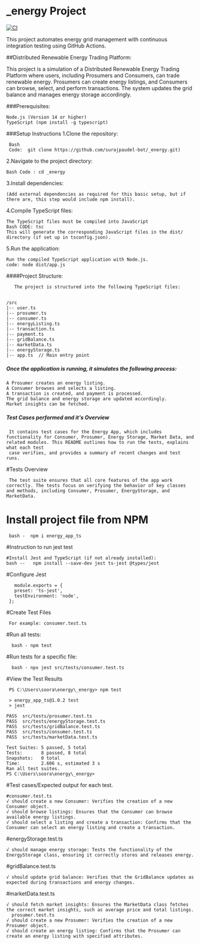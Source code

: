 # _energy Project

[![CI](https://github.com/surajpaudel-bot/_energy/actions/workflows/ci.yml/badge.svg)](https://github.com/surajpaudel-bot/_energy/actions/workflows/ci.yml)

This project automates energy grid management with continuous integration testing using GitHub Actions.


##Distributed Renewable Energy Trading Platform:

 This project is a simulation of a Distributed Renewable Energy Trading Platform where users, including Prosumers and Consumers, can trade renewable energy. 
Prosumers can create energy listings, and Consumers can browse, select, and perform transactions.
The system updates the grid balance and manages energy storage accordingly.

###Prerequisites: 

    Node.js (Version 14 or higher)
    TypeScript (npm install -g typescript)

###Setup Instructions
 1.Clone the repository:
 
     Bash 
     Code:  git clone https://github.com/surajpaudel-bot/_energy.git)

2.Navigate to the project directory:

    Bash Code : cd _energy
3.Install dependencies:

    (Add external dependencies as required for this basic setup, but if there are, this step would include npm install).
4.Compile TypeScript files:

    The TypeScript files must be compiled into JavaScript
    Bash CODE: tsc
    This will generate the corresponding JavaScript files in the dist/ directory (if set up in tsconfig.json).
5.Run the application:

    Run the compiled TypeScript application with Node.js.
    code: node dist/app.js


####Project Structure:
      
       The project is structured into the following TypeScript files:


    /src
    |-- user.ts
    |-- prosumer.ts
    |-- consumer.ts
    |-- energyListing.ts
    |-- transaction.ts
    |-- payment.ts
    |-- gridBalance.ts
    |-- marketData.ts
    |-- energyStorage.ts
    |-- app.ts  // Main entry point
##### Once the application is running, it simulates the following process:

    A Prosumer creates an energy listing.
    A Consumer browses and selects a listing.
    A transaction is created, and payment is processed.
    The grid balance and energy storage are updated accordingly.
    Market insights can be fetched.


##### Test Cases performed and it's Overview
     It contains test cases for the Energy App, which includes functionality for Consumer, Prosumer, Energy Storage, Market Data, and related modules. This README outlines how to run the tests, explains what each test 
     case verifies, and provides a summary of recent changes and test runs.

#Tests Overview
     
     The test suite ensures that all core features of the app work correctly. The tests focus on verifying the behavior of key classes and methods, including Consumer, Prosumer, EnergyStorage, and MarketData.

# Install project file from NPM
 
     bash -  npm i energy_app_ts


#Instruction to run jest test
 
    #Install Jest and TypeScript (if not already installed):
    bash --   npm install --save-dev jest ts-jest @types/jest

#Configure Jest
      
       module.exports = {
       preset: 'ts-jest',
       testEnvironment: 'node',
     };
#Create Test Files
  
     For example: consumer.test.ts

#Run all tests:
      
      bash - npm test
#Run tests for a specific file:
 
      bash - npx jest src/tests/consumer.test.ts

#View the Test Results

  
     PS C:\Users\soora\energy\_energy> npm test

     > energy_app_ts@1.0.2 test
     > jest

    PASS  src/tests/prosumer.test.ts
    PASS  src/tests/energyStorage.test.ts
    PASS  src/tests/gridBalance.test.ts
    PASS  src/tests/consumer.test.ts
    PASS  src/tests/marketData.test.ts

    Test Suites: 5 passed, 5 total
    Tests:       8 passed, 8 total
    Snapshots:   0 total
    Time:        2.606 s, estimated 3 s
    Ran all test suites.
    PS C:\Users\soora\energy\_energy> 






#Test cases/Expected output for each test.
  
    #consumer.test.ts
    √ should create a new Consumer: Verifies the creation of a new Consumer object.
    √ should browse listings: Ensures that the Consumer can browse available energy listings.
    √ should select a listing and create a transaction: Confirms that the Consumer can select an energy listing and create a transaction.

   #energyStorage.test.ts
   
    √ should manage energy storage: Tests the functionality of the EnergyStorage class, ensuring it correctly stores and releases energy.

   #gridBalance.test.ts
   
    √ should update grid balance: Verifies that the GridBalance updates as expected during transactions and energy changes.

   #marketData.test.ts
    
    √ should fetch market insights: Ensures the MarketData class fetches the correct market insights, such as average price and total listings.
      prosumer.test.ts
    √ should create a new Prosumer: Verifies the creation of a new Prosumer object.
    √ should create an energy listing: Confirms that the Prosumer can create an energy listing with specified attributes.










    
